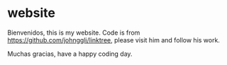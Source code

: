 # website

Bienvenidos, this is my website. Code is from https://github.com/johnggli/linktree, please visit him and follow his work. 

Muchas gracias, have a happy coding day.